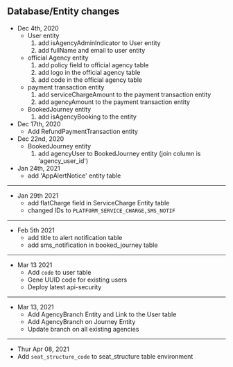 ## Database/Entity changes
* Dec 4th, 2020
    * User entity
        1. add isAgencyAdminIndicator to User entity
        2. add fullName and email to user entity
    * official Agency entity    
        1. add policy field to official agency table
        2. add logo in the official agency table
        3. add code in the official agency table
    * payment transaction entity    
        1. add serviceChargeAmount to the payment transaction entity
        2. add agencyAmount to the payment transaction entity
    * BookedJourney entity
        1. add isAgencyBooking to the entity    
* Dec 17th, 2020
    * Add RefundPaymentTransaction entity
* Dec 22nd, 2020
    * BookedJourney entity
        1. add agencyUser to BookedJourney entity (join column is 'agency_user_id') 
* Jan 24th, 2021
    * add 'AppAlertNotice' entity table
___________________________________________
* Jan 29th 2021
    * add flatCharge field in ServiceCharge Entity table
    * changed IDs to `PLATFORM_SERVICE_CHARGE,SMS_NOTIF`
-------------------------------------------
* Feb 5th 2021
    * add title to alert notification table
    * add sms_notification in booked_journey table
-------------------------------------------    
* Mar 13 2021
    * Add `code` to user table
    * Gene UUID code for existing users
    * Deploy latest api-security
-----------------------------------------------    
* Mar 13, 2021
  * Add AgencyBranch Entity and Link to the User table
  * Add AgencyBranch on Journey Entity  
  * Update branch on all existing agencies  
    
--------------------------------------------------------------------
* Thur Apr 08, 2021
 * Add `seat_structure_code` to seat_structure table environment
